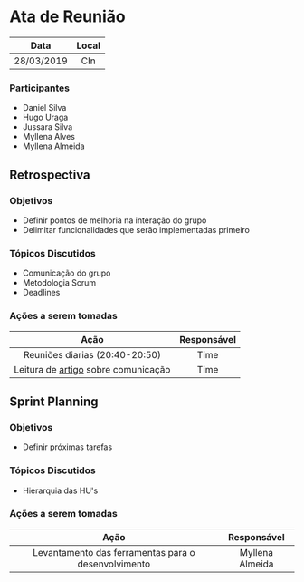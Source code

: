 # Ata de Reunião

Data         | Local
:------------: | :-------------:
28/03/2019   |CIn


### Participantes
* Daniel Silva
* Hugo Uraga
* Jussara Silva
* Myllena Alves
* Myllena Almeida

## Retrospectiva 
### Objetivos
* Definir pontos de melhoria na interação do grupo
* Delimitar funcionalidades que serão implementadas primeiro

### Tópicos Discutidos
* Comunicação do grupo
* Metodologia Scrum
* Deadlines

### Ações a serem tomadas
Ação                            | Responsável   
:-------------------------------: | :-------------:
Reuniões diarias (20:40-20:50)  |Time
Leitura de [artigo]() sobre comunicação    |Time

## Sprint Planning
### Objetivos
* Definir próximas tarefas

### Tópicos Discutidos
* Hierarquia das HU's

### Ações a serem tomadas
Ação                            | Responsável   
:-------------------------------: | :-------------:
Levantamento das ferramentas para o desenvolvimento | Myllena Almeida 
